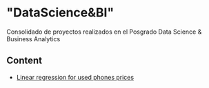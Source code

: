 # "DataScience&BI"
Consolidado de proyectos realizados en el Posgrado Data Science &amp; Business Analytics

## Content

- [Linear regression for used phones prices](https://github.com/lauravelandiacharris/DataScience-BI/blob/48d24b7033cecb3ff9580fe3814ac88ac3880448/Projects/Linear%20regression%20for%20used%20phone%20prices.ipynb)
